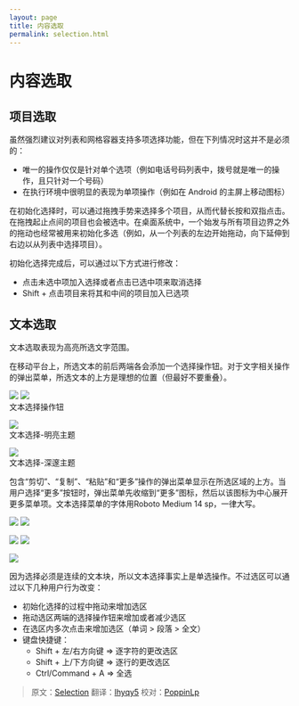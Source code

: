 ```yaml
---
layout: page
title: 内容选取
permalink: selection.html
---
```


# 内容选取

## 项目选取

虽然强烈建议对列表和网格容器支持多项选择功能，但在下列情况时这并不是必须的：

- 唯一的操作仅仅是针对单个选项（例如电话号码列表中，拨号就是唯一的操作，且只针对一个号码）
- 在执行环境中很明显的表现为单项操作（例如在 Android 的主屏上移动图标）

在初始化选择时，可以通过拖拽手势来选择多个项目，从而代替长按和双指点击。在拖拽起止点间的项目也会被选中。在桌面系统中，一个始发与所有项目边界之外的拖动也经常被用来初始化多选（例如，从一个列表的左边开始拖动，向下延伸到右边以从列表中选择项目）。

初始化选择完成后，可以通过以下方式进行修改：

- 点击未选中项加入选择或者点击已选中项来取消选择
- Shift + 点击项目来将其和中间的项目加入已选项

## 文本选取

文本选取表现为高亮所选文字范围。

在移动平台上，所选文本的前后两端各会添加一个选择操作钮。对于文字相关操作的弹出菜单，所选文本的上方是理想的位置（但最好不要重叠）。

![](images/patterns-selection-selection-textfields_select_03a_large_mdpi.png)
![](images/patterns-selection-selection-textfields_select_03b_large_mdpi.png)  
文本选择操作钮

![](images/patterns-selection-selection-textfields_select_06_large_mdpi.png)  
文本选择-明亮主题

![](images/patterns-selection-selection-textfields_select_08_large_mdpi.png)  
文本选择-深邃主题

包含“剪切”、“复制”、“粘贴”和“更多”操作的弹出菜单显示在所选区域的上方。当用户选择“更多”按钮时，弹出菜单先收缩到“更多”图标，然后以该图标为中心展开更多菜单项。文本选择菜单的字体用Roboto Medium 14 sp，一律大写。

![](images/patterns-selection-selection-textfields_select_11a_large_mdpi.png)
![](images/patterns-selection-selection-textfields_select_11b_large_mdpi.png)

![](images/patterns-selection-selection-textfields_select_11c_large_mdpi.png)
![](images/patterns-selection-selection-textfields_select_11d_large_mdpi.png)

![](images/patterns-selection-selection-textfields_select_12_large_mdpi.png)

因为选择必须是连续的文本块，所以文本选择事实上是单选操作。不过选区可以通过以下几种用户行为改变：

- 初始化选择的过程中拖动来增加选区
- 拖动选区两端的选择操作钮来增加或者减少选区
- 在选区内多次点击来增加选区（单词 > 段落 > 全文）
- 键盘快捷键：
    - Shift + 左/右方向键 => 逐字符的更改选区
    - Shift + 上/下方向键 => 逐行的更改选区
    - Ctrl/Command + A => 全选

> 原文：[Selection](http://www.google.com/design/spec/patterns/selection.html)  翻译：[lhyqy5](https://github.com/lhyqy5)  校对：[PoppinLp](https://github.com/poppinlp)
